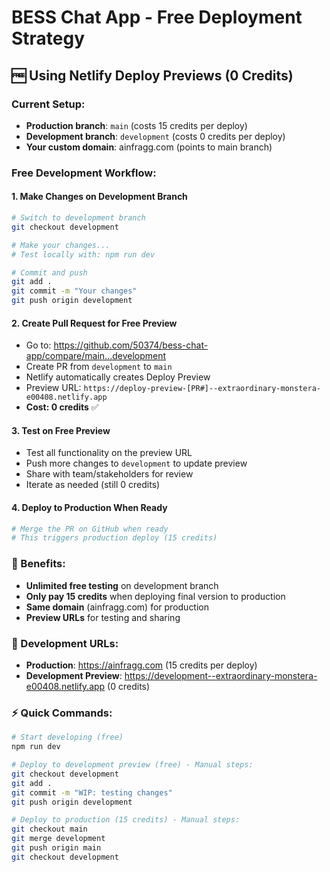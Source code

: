 # BESS Chat App - Free Deployment Strategy

## 🆓 Using Netlify Deploy Previews (0 Credits)

### Current Setup:
- **Production branch**: `main` (costs 15 credits per deploy)
- **Development branch**: `development` (costs 0 credits per deploy)
- **Your custom domain**: ainfragg.com (points to main branch)

### Free Development Workflow:

#### 1. Make Changes on Development Branch
```bash
# Switch to development branch
git checkout development

# Make your changes...
# Test locally with: npm run dev

# Commit and push
git add .
git commit -m "Your changes"
git push origin development
```

#### 2. Create Pull Request for Free Preview
- Go to: https://github.com/50374/bess-chat-app/compare/main...development
- Create PR from `development` to `main`
- Netlify automatically creates Deploy Preview
- Preview URL: `https://deploy-preview-[PR#]--extraordinary-monstera-e00408.netlify.app`
- **Cost: 0 credits** ✅

#### 3. Test on Free Preview
- Test all functionality on the preview URL
- Push more changes to `development` to update preview
- Share with team/stakeholders for review
- Iterate as needed (still 0 credits)

#### 4. Deploy to Production When Ready
```bash
# Merge the PR on GitHub when ready
# This triggers production deploy (15 credits)
```

### 🎯 Benefits:
- **Unlimited free testing** on development branch
- **Only pay 15 credits** when deploying final version to production
- **Same domain** (ainfragg.com) for production
- **Preview URLs** for testing and sharing

### 📝 Development URLs:
- **Production**: https://ainfragg.com (15 credits per deploy)
- **Development Preview**: https://development--extraordinary-monstera-e00408.netlify.app (0 credits)

### ⚡ Quick Commands:
```bash
# Start developing (free)
npm run dev

# Deploy to development preview (free) - Manual steps:
git checkout development
git add .
git commit -m "WIP: testing changes"
git push origin development

# Deploy to production (15 credits) - Manual steps:
git checkout main
git merge development
git push origin main
git checkout development
```